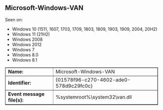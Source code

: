 ## Microsoft-Windows-VAN

Seen on:
* Windows 10 (1511, 1607, 1703, 1709, 1803, 1809, 1903, 1909, 2004, 20H2)
* Windows 11 (21H2)
* Windows 2008
* Windows 2012
* Windows 7
* Windows 8.0
* Windows 8.1

<table border="1" class="docutils">
  <tbody>
    <tr>
      <td><b>Name:</b></td>
      <td>Microsoft-Windows-VAN</td>
    </tr>
    <tr>
      <td><b>Identifier:</b></td>
      <td>{01578f96-c270-4602-ade0-578d9c29fc0c}</td>
    </tr>
    <tr>
      <td><b>Event message file(s):</b></td>
      <td>%systemroot%\system32\van.dll</td>
    </tr>
  </tbody>
</table>

&nbsp;

